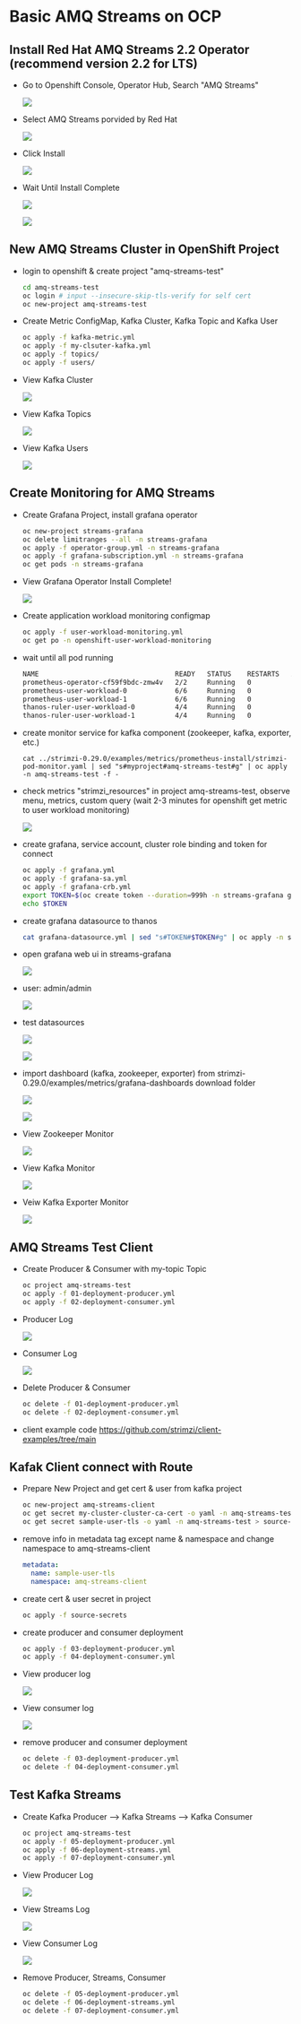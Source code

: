 # Basic AMQ Streams on OCP

## Install Red Hat AMQ Streams 2.2 Operator (recommend version 2.2 for LTS)

- Go to Openshift Console, Operator Hub, Search "AMQ Streams"
  
    ![](images/operator-1.png)

- Select AMQ Streams porvided by Red Hat

    ![](images/operator-2.png)

- Click Install    

    ![](images/operator-3.png)

- Wait Until Install Complete

    ![](images/operator-4.png)

    ![](images/operator-5.png)

## New AMQ Streams Cluster in OpenShift Project

- login to openshift & create project "amq-streams-test"

    ```bash
    cd amq-streams-test
    oc login # input --insecure-skip-tls-verify for self cert 
    oc new-project amq-streams-test
    ```

- Create Metric ConfigMap, Kafka Cluster, Kafka Topic and Kafka User

    ```bash
    oc apply -f kafka-metric.yml
    oc apply -f my-clsuter-kafka.yml 
    oc apply -f topics/
    oc apply -f users/
    ```

- View Kafka Cluster

  ![](images/kafka-1.png)

- View Kafka Topics
  
  ![](images/kafka-2.png)

- View Kafka Users
  
  ![](images/kafka-3.png)

## Create Monitoring for AMQ Streams

- Create Grafana Project, install grafana operator

    ```bash
    oc new-project streams-grafana
    oc delete limitranges --all -n streams-grafana
    oc apply -f operator-group.yml -n streams-grafana
    oc apply -f grafana-subscription.yml -n streams-grafana
    oc get pods -n streams-grafana
    ```

- View Grafana Operator Install Complete!
  
  ![](images/kafka-4.png)

- Create application workload monitoring configmap

    ```bash
    oc apply -f user-workload-monitoring.yml
    oc get po -n openshift-user-workload-monitoring
    ```

- wait until all pod running

    ```bash
    NAME                                  READY   STATUS    RESTARTS   AGE
    prometheus-operator-cf59f9bdc-zmw4v   2/2     Running   0          3h16m
    prometheus-user-workload-0            6/6     Running   0          3h16m
    prometheus-user-workload-1            6/6     Running   0          3h16m
    thanos-ruler-user-workload-0          4/4     Running   0          3h16m
    thanos-ruler-user-workload-1          4/4     Running   0          3h16m
    ```

- create monitor service for kafka component (zookeeper, kafka, exporter, etc.)

    ```bahs
    cat ../strimzi-0.29.0/examples/metrics/prometheus-install/strimzi-pod-monitor.yaml | sed "s#myproject#amq-streams-test#g" | oc apply -n amq-streams-test -f -
    ```

- check metrics "strimzi_resources" in project amq-streams-test, observe menu, metrics, custom query (wait 2-3 minutes for openshift get metric to user workload monitoring)

    ![](images/kafka-5.png)

- create grafana, service account, cluster role binding and token for connect 
  
    ```bash
    oc apply -f grafana.yml
    oc apply -f grafana-sa.yml
    oc apply -f grafana-crb.yml
    export TOKEN=$(oc create token --duration=999h -n streams-grafana grafana-serviceaccount)
    echo $TOKEN
    ```

- create grafana datasource to thanos
  
    ```bash
    cat grafana-datasource.yml | sed "s#TOKEN#$TOKEN#g" | oc apply -n streams-grafana -f -
    ```

- open grafana web ui in streams-grafana
  
  ![](images/kafka-6.png)

- user: admin/admin

  ![](images/kafka-7.png)

- test datasources

  ![](images/kafka-8.png)

  ![](images/kafka-9.png)

- import dashboard (kafka, zookeeper, exporter) from strimzi-0.29.0/examples/metrics/grafana-dashboards download folder
  
  ![](images/kafka-10.png)

  ![](images/kafka-11.png)

- View Zookeeper Monitor
  
  ![](images/kafka-12.png)

- View Kafka Monitor
  
  ![](images/kafka-13.png)

- Veiw Kafka Exporter Monitor
    
  ![](images/kafka-14.png)

## AMQ Streams Test Client

- Create Producer & Consumer with my-topic Topic

    ```bash
    oc project amq-streams-test
    oc apply -f 01-deployment-producer.yml
    oc apply -f 02-deployment-consumer.yml
    ```

- Producer Log
  
  ![](images/kafka-15.png)

- Consumer Log    
  
  ![](images/kafka-16.png)

- Delete Producer & Consumer

    ```bash
    oc delete -f 01-deployment-producer.yml
    oc delete -f 02-deployment-consumer.yml
    ```

- client example code
https://github.com/strimzi/client-examples/tree/main

## Kafak Client connect with Route
  
- Prepare New Project and get cert & user from kafka project
   
    ```bash
    oc new-project amq-streams-client
    oc get secret my-cluster-cluster-ca-cert -o yaml -n amq-streams-test > source-secrets/my-cluster-cluster-ca-cert.yaml
    oc get secret sample-user-tls -o yaml -n amq-streams-test > source-secrets/sample-user-tls.yaml
    ```

- remove info in metadata tag except name & namespace and change namespace to amq-streams-client

    ```yaml
    metadata:
      name: sample-user-tls     
      namespace: amq-streams-client
    ```

- create cert & user secret in project

    ```bash
    oc apply -f source-secrets
    ```

- create producer and consumer deployment

    ```bash
    oc apply -f 03-deployment-producer.yml
    oc apply -f 04-deployment-consumer.yml
    ```

- View producer log
  
  ![](images/kafka-17.png)

- View consumer log

  ![](images/kafka-18.png)

- remove producer and consumer deployment

    ```bash
    oc delete -f 03-deployment-producer.yml
    oc delete -f 04-deployment-consumer.yml
    ```

## Test Kafka Streams

- Create Kafka Producer --> Kafka Streams --> Kafka Consumer
  
    ```bash
    oc project amq-streams-test
    oc apply -f 05-deployment-producer.yml
    oc apply -f 06-deployment-streams.yml
    oc apply -f 07-deployment-consumer.yml
    ```

- View Producer Log
  
  ![](images/kafka-19.png)

- View Streams Log
  
  ![](images/kafka-20.png)

- View Consumer Log

  ![](images/kafka-21.png)

- Remove Producer, Streams, Consumer
  
    ```bash
    oc delete -f 05-deployment-producer.yml
    oc delete -f 06-deployment-streams.yml
    oc delete -f 07-deployment-consumer.yml
    ```